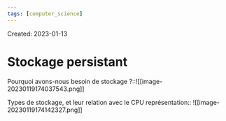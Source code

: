 ```yaml
---
tags: [computer_science] 
---
```

Created: 2023-01-13

# Stockage persistant

Pourquoi avons-nous besoin de stockage ?::![[image-20230119174037543.png]]
<!--SR:!2023-05-11,68,250-->

Types de stockage, et leur relation avec le CPU représentation:: ![[image-20230119174142327.png]]
<!--SR:!2023-05-13,69,250-->





